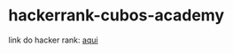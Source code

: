 # hackerrank-cubos-academy

link do hacker rank: <a href="https://www.hackerrank.com/arrays-e-loops"> aqui </a>
